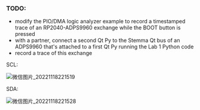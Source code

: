 ### TODO:

- modify the PIO/DMA logic analyzer example to record a timestamped trace of an RP2040-ADPS9960 exchange while the BOOT button is pressed
- with a partner, connect a second Qt Py to the Stemma Qt bus of an ADPS9960 that's attached to a first Qt Py running the Lab 1 Python code
- record a trace of this exchange

SCL:

![微信图片_20221118221519](https://user-images.githubusercontent.com/43904091/202831738-43d67fd9-3cbf-4a10-9eec-5afd3d43b12a.png)

SDA: 

![微信图片_20221118221528](https://user-images.githubusercontent.com/43904091/202831893-baa1c5bb-e06e-490a-a158-261bfe90350b.png)

